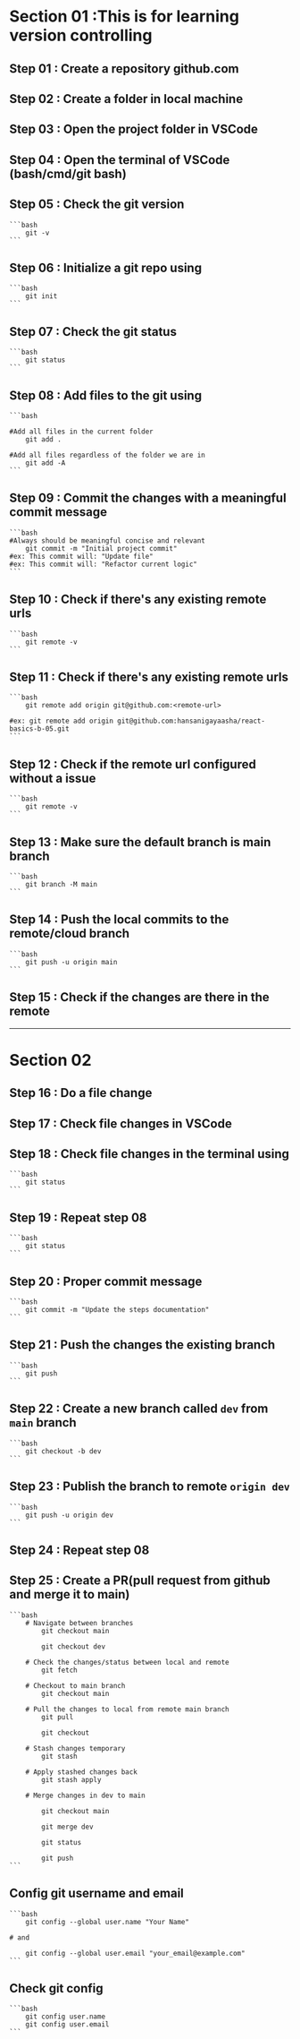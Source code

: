 # Section 01 :This is for learning version controlling

## Step 01   : Create a repository github.com

## Step 02   : Create a folder in local machine

## Step 03   : Open the project folder in VSCode

## Step 04   : Open the terminal of VSCode (bash/cmd/git bash)

## Step 05   : Check the git version
    ```bash 
        git -v
    ```

## Step 06   : Initialize a git repo using
    ```bash 
        git init
    ```

## Step 07   : Check the git status
    ```bash 
        git status
    ```

## Step 08   : Add files to the git using 
    ```bash 

    #Add all files in the current folder
        git add . 
  
    #Add all files regardless of the folder we are in
        git add -A
    ```

## Step 09   : Commit the changes with a meaningful commit message
    ```bash 
    #Always should be meaningful concise and relevant
        git commit -m "Initial project commit"
    #ex: This commit will: "Update file"
    #ex: This commit will: "Refactor current logic"
    ```

## Step 10   : Check if there's any existing remote urls
    ```bash 
        git remote -v
    ```

## Step 11   : Check if there's any existing remote urls
    ```bash 
        git remote add origin git@github.com:<remote-url>

    #ex: git remote add origin git@github.com:hansanigayaasha/react-basics-b-05.git
    ```

## Step 12   : Check if the remote url configured without a issue
    ```bash 
        git remote -v
    ```

## Step 13   : Make sure the default branch is main branch
    ```bash 
        git branch -M main
    ```

## Step 14   : Push the local commits to the remote/cloud branch
    ```bash 
        git push -u origin main
    ```

## Step 15   : Check if the changes are there in the remote

--------

# Section 02
    
## Step 16   : Do a file change
    
## Step 17   : Check file changes in VSCode
   
## Step 18   : Check file changes in the terminal using
    ```bash 
        git status
    ```

## Step 19   : Repeat step 08
    ```bash 
        git status
    ```

## Step 20   : Proper commit message
    ```bash 
        git commit -m "Update the steps documentation"
    ```

## Step 21   : Push the changes the existing branch
    ```bash 
        git push
    ```

## Step 22   : Create a new branch called `dev` from `main` branch
    ```bash 
        git checkout -b dev
    ```

## Step 23   : Publish the branch to remote `origin dev`
    ```bash 
        git push -u origin dev
    ```

## Step 24   : Repeat step 08
   
## Step 25   : Create a PR(pull request from github and merge it to main)

    ```bash 
        # Navigate between branches
            git checkout main

            git checkout dev

        # Check the changes/status between local and remote
            git fetch

        # Checkout to main branch
            git checkout main

        # Pull the changes to local from remote main branch
            git pull

            git checkout

        # Stash changes temporary
            git stash

        # Apply stashed changes back
            git stash apply

        # Merge changes in dev to main

            git checkout main

            git merge dev

            git status

            git push
    ```

## Config git username and email

    ```bash
        git config --global user.name "Your Name"

    # and 

        git config --global user.email "your_email@example.com"
    ```

## Check git config

    ```bash
        git config user.name
        git config user.email
    ```